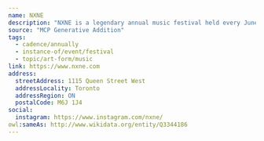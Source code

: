 ```yaml
---
name: NXNE
description: "NXNE is a legendary annual music festival held every June across downtown Toronto since 1995. For NXNE 2025, we welcome musicians and fans back to NXNE Clubland, undeniably the ultimate club hopping experience in Toronto. Each club will feature a skillfully curated program of the best rising talent from across Canada and around the world for fans to discover before they break onto the world stage."
source: "MCP Generative Addition"
tags:
  - cadence/annually
  - instance-of/event/festival
  - topic/art-form/music
link: https://www.nxne.com
address:
  streetAddress: 1115 Queen Street West
  addressLocality: Toronto
  addressRegion: ON
  postalCode: M6J 1J4
social:
  instagram: https://www.instagram.com/nxne/
owl:sameAs: http://www.wikidata.org/entity/Q3344186
---
```

